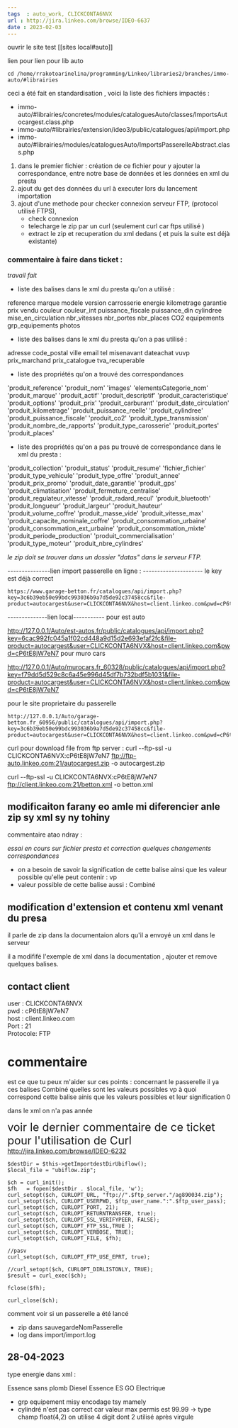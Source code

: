 ```yaml
---
tags  : auto_work, CLICKCONTA6NVX
url : http://jira.linkeo.com/browse/IDEO-6637
date : 2023-02-03
---
```


ouvrir le site test [[sites local#auto]]

lien pour lien pour lib auto 
```shell 
cd /home/rrakotoarinelina/programming/Linkeo/libraries2/branches/immo-auto/#librairies
```

ceci a été fait en standardisation , voici la liste des fichiers impactés : 

* immo-auto/#librairies/concretes/modules/cataloguesAuto/classes/ImportsAutocargest.class.php
* immo-auto/#librairies/extension/ideo3/public/catalogues/api/import.php
* immo-auto/#librairies/modules/cataloguesAuto/ImportsPasserelleAbstract.class.php

1) dans le premier fichier : création de ce fichier pour y ajouter la correspondance, entre notre base de données et les données en xml du presta 
2) ajout du get des données du url à executer lors du lancement importation 
3) ajout d'une methode pour checker connexion serveur FTP, (protocol utilisé FTPS),
	 *  check connexion 
	 * telecharge le zip par un curl (seulement curl car ftps utilisé )
	 * extract le zip et recuperation du xml dedans ( et puis la suite est déjà existante)



### commentaire à faire dans ticket  : 

*travail fait* 

* liste des balises dans le xml du presta qu'on a utilisé  : 

reference
marque
modele
version
carrosserie
energie
kilometrage
garantie
prix
vendu
couleur
couleur_int
puissance_fiscale
puissance_din
cylindree
mise_en_circulation
nbr_vitesses
nbr_portes
nbr_places
CO2
equipements
grp_equipements
photos
* liste des balises dans le xml du presta qu'on a pas utilisé : 

adresse
code_postal
ville
email
tel
misenavant
dateachat
vuvp
prix_marchand
prix_catalogue
tva_recuperable

* liste des propriétés qu'on a trouvé des correspondances 

'produit_reference'
'produit_nom'
'images'
'elementsCategorie_nom'
'produit_marque'
'produit_actif'
'produit_descriptif'
'produit_caracteristique'
'produit_options'
'produit_prix'
'produit_carburant'
'produit_date_circulation'
'produit_kilometrage'
'produit_puissance_reelle'
'produit_cylindree'
'produit_puissance_fiscale'
'produit_co2'
'produit_type_transmission'
'produit_nombre_de_rapports'
'produit_type_carosserie'
'produit_portes'
'produit_places'

* liste des propriétés qu'on a pas pu trouvé de correspondance dans le xml du presta : 

'produit_collection'
'produit_status'
'produit_resume'
'fichier_fichier'
'produit_type_vehicule'
'produit_type_offre'
'produit_annee' 
'produit_prix_promo'
'produit_date_garantie'
'produit_gps'
'produit_climatisation'
'produit_fermeture_centralise'
'produit_regulateur_vitesse'
'produit_radard_recul'
'produit_bluetooth'
'produit_longueur'
'produit_largeur'
'produit_hauteur'
'produit_volume_coffre'
'produit_masse_vide'
'produit_vitesse_max'
'produit_capacite_nominale_coffre'
'produit_consommation_urbaine'
'produit_consommation_ext_urbaine'
'produit_consommation_mixte'
'produit_periode_production'
'produit_commercialisation'
'produit_type_moteur'
'produit_nbre_cylindres'

*le zip doit se trouver dans un dossier "datas" dans le serveur FTP.*

---------------lien import passerelle en ligne  : ---------------------
le key est déjà correct 

```url
https://www.garage-betton.fr/catalogues/api/import.php?key=3c6b39eb50e99bdc993036b9a7d5de92c37458cc&file-product=autocargest&user=CLICKCONTA6NVX&host=client.linkeo.com&pwd=cP6tE8jW7eN7
```

--------------lien local-----------
pour est auto 

http://127.0.0.1/Auto/est-autos.fr/public/catalogues/api/import.php?key=6cac992fc045a1f02cd448a9d15d2e693efaf2fc&file-product=autocargest&user=CLICKCONTA6NVX&host=client.linkeo.com&pwd=cP6tE8jW7eN7
pour muro cars


http://127.0.0.1/Auto/murocars.fr_60328/public/catalogues/api/import.php?key=f79dd5d529c8c6a45e996d45df7b732bdf5b1031&file-product=autocargest&user=CLICKCONTA6NVX&host=client.linkeo.com&pwd=cP6tE8jW7eN7


pour le site proprietaire du passerelle 

```url
http://127.0.0.1/Auto/garage-betton.fr_60956/public/catalogues/api/import.php?key=3c6b39eb50e99bdc993036b9a7d5de92c37458cc&file-product=autocargest&user=CLICKCONTA6NVX&host=client.linkeo.com&pwd=cP6tE8jW7eN7 

```


curl pour download file from ftp server  : 
curl --ftp-ssl -u CLICKCONTA6NVX:cP6tE8jW7eN7 ftp://ftp-auto.linkeo.com:21/autocargest.zip -o autocargest.zip



curl --ftp-ssl -u CLICKCONTA6NVX:cP6tE8jW7eN7 ftp://client.linkeo.com:21/betton.xml -o betton.xml


## modificaiton farany eo amle mi diferencier anle zip sy xml sy ny tohiny


commentaire atao ndray  : 

*essai en cours sur fichier presta et correction quelques changements correspondances*

* on a besoin de savoir la signification de cette balise ainsi que les valeur possible qu'elle peut contenir : <vuvp>vp</vuvp>
* valeur possible de cette balise aussi : <carrosserie>Combiné</carrosserie>

## modification d'extension et contenu xml venant du presa
il parle de zip dans la documentaion alors qu'il a envoyé un xml dans le serveur 

il a modififé l'exemple de xml dans la documentation , ajouter et remove quelques balises.

## contact client
user : CLICKCONTA6NVX  
pwd : cP6tE8jW7eN7  
host : client.linkeo.com  
Port : 21  
Protocole: FTP

# commentaire 
est ce que tu peux m'aider sur ces points : concernant le passerelle il ya ces balises 
<carrosserie>Combiné</carrosserie> quelles sont les valeurs possibles 
<vuvp>vp</vuvp> à quoi correspond cette balise ainis que les valeurs possibles et leur signification 
<misenavant>0</misenavant>

dans le xml on n'a pas année 

<span class="text-danger" style="font-size : 25px">voir le dernier commentaire de ce ticket pour l'utilisation de Curl </span> http://jira.linkeo.com/browse/IDEO-6232

```curl 
$destDir = $this->getImportdestDirUbiflow();
$local_file = "ubiflow.zip";

$ch = curl_init();
$fh   = fopen($destDir . $local_file, 'w');
curl_setopt($ch, CURLOPT_URL, "ftp://".$ftp_server."/ag890034.zip");
curl_setopt($ch, CURLOPT_USERPWD, $ftp_user_name.":".$ftp_user_pass);
curl_setopt($ch, CURLOPT_PORT, 21);
curl_setopt($ch, CURLOPT_RETURNTRANSFER, true);
curl_setopt($ch, CURLOPT_SSL_VERIFYPEER, FALSE);
curl_setopt($ch, CURLOPT_FTP_SSL,TRUE );
curl_setopt($ch, CURLOPT_VERBOSE, TRUE);
curl_setopt($ch, CURLOPT_FILE, $fh); 

//pasv
curl_setopt($ch, CURLOPT_FTP_USE_EPRT, true);

//curl_setopt($ch, CURLOPT_DIRLISTONLY, TRUE);
$result = curl_exec($ch);

fclose($fh);

curl_close($ch);

```

comment voir si un passerelle a été lancé
* zip dans sauvegardeNomPasserelle
* log dans import/import.log

## 28-04-2023

type energie dans xml  : 

Essence sans plomb
Diesel 
Essence 
ES
GO
Electrique

 + grp equipement misy encodage tsy mamely
 + cylindré n'est pas correct car valeur max permis est 99.99 -> type champ float(4,2) on utilise 4 digit dont 2 utilisé après virgule

